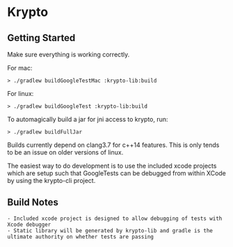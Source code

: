 Krypto 
===========

## Getting Started

Make sure everything is working correctly. 

For mac:

	> ./gradlew buildGoogleTestMac :krypto-lib:build

For linux:

	> ./gradlew buildGoogleTest :krypto-lib:build

To automagically build a jar for jni access to krypto, run:

	> ./gradlew buildFullJar

Builds currently depend on clang3.7 for c++14 features. This is only tends to be an issue on older versions of linux.

The easiest way to do development is to use the included xcode projects which are setup such that GoogleTests can be debugged from within XCode by using the krypto-cli project.

## Build Notes

	- Included xcode project is designed to allow debugging of tests with Xcode debugger
	- Static library will be generated by krypto-lib and gradle is the ultimate authority on whether tests are passing

